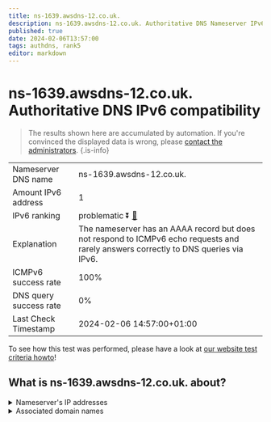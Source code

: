 ```yaml
---
title: ns-1639.awsdns-12.co.uk.
description: ns-1639.awsdns-12.co.uk. Authoritative DNS Nameserver IPv6 compatibility
published: true
date: 2024-02-06T13:57:00
tags: authdns, rank5
editor: markdown
---
```


# ns-1639.awsdns-12.co.uk. Authoritative DNS IPv6 compatibility

> The results shown here are accumulated by automation. If you're convinced the displayed data is wrong, please [contact the administrators](/howto/chat). 
{.is-info}




|   |   |
| - | - |
| Nameserver DNS name | ns-1639.awsdns-12.co.uk.
| Amount IPv6 address | 1
| IPv6 ranking | problematic :arrow_double_down: [🔗](/howto/ranking) |
| Explanation | The nameserver has an AAAA record but does not respond to ICMPv6 echo requests and rarely answers correctly to DNS queries via IPv6. |
| ICMPv6 success rate | 100%|
| DNS query success rate | 0% |
| Last Check Timestamp | 2024-02-06 14:57:00+01:00 |

To see how this test was performed, please have a look at [our website test criteria howto](/howto/testcriteria/authdns)!


## What is ns-1639.awsdns-12.co.uk. about?




<details>
<summary>Nameserver's IP addresses</summary>

2600:9000:5306:6700::1

</details>



<details>
<summary>Associated domain names</summary>

www.ign.com

</details>
